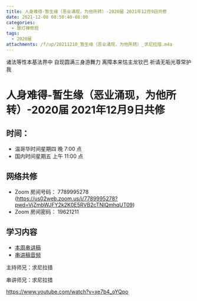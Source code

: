 ```yaml
---
title: 人身难得-暂生缘（恶业涌现，为他所转）-2020届 2021年12月9日共修
date: 2021-12-08 08:50:40-08:00
categories:
  - 慧灯禅修班
tags:
  - 2020届
attachments: /f/up/20211210_暂生缘（恶业涌现，为他所转）_求尼拉措.m4a
---
```

诸法等性本基法界中 自现圆满三身游舞力 
离障本来怙主龙钦巴 祈请无垢光尊常护我

# 人身难得-暂生缘（恶业涌现，为他所转）-2020届 2021年12月9日共修

## 时间：

* 温哥华时间星期四 晚 7:00 点
* 国内时间星期五 上午 11:00 点

## 网络共修

* Zoom 房间号码： 7789995278 (<https://us02web.zoom.us/j/7789995278?pwd=VjZmbWJFY2k2K0E5RVB2cTNIQmhqUT09>)
* Zoom 房间密码： 19621211

## 学习内容

* [本周串讲稿](/f/up/document-1-暫生緣被魔所持.pdf)
* [串讲稿音频](/f/up/20211210_暂生缘（恶业涌现，为他所转）_求尼拉措.m4a)

主持师兄：求尼拉措

串讲师兄：求尼拉措

<https://www.youtube.com/watch?v=xe7b4_oYQpo>